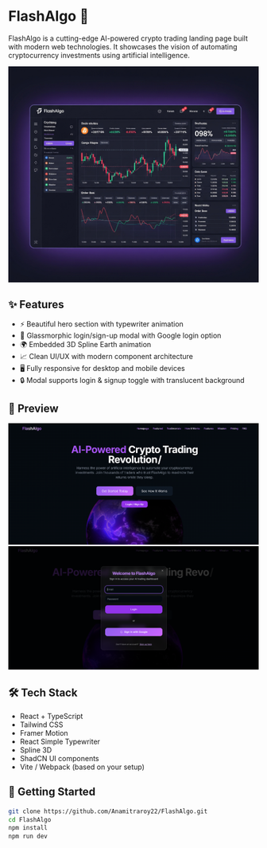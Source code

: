 # FlashAlgo 🚀

FlashAlgo is a cutting-edge AI-powered crypto trading landing page built with modern web technologies. It showcases the vision of automating cryptocurrency investments using artificial intelligence.

![FlashAlgo Preview](./src/assets/dashboard-mockup.jpg)

## ✨ Features

- ⚡ Beautiful hero section with typewriter animation  
- 🧠 Glassmorphic login/sign-up modal with Google login option  
- 🌍 Embedded 3D Spline Earth animation  
- 📈 Clean UI/UX with modern component architecture  
- 🖥️ Fully responsive for desktop and mobile devices  
- 🔒 Modal supports login & signup toggle with translucent background  

## 📸 Preview

![Hero Section](./src/assets/screenshots/hero.png)  
![Login Modal](./src/assets/screenshots/login-modal.png)

## 🛠️ Tech Stack

- React + TypeScript  
- Tailwind CSS  
- Framer Motion  
- React Simple Typewriter  
- Spline 3D  
- ShadCN UI components  
- Vite / Webpack (based on your setup)

## 🔧 Getting Started

```bash
git clone https://github.com/Anamitraroy22/FlashAlgo.git
cd FlashAlgo
npm install
npm run dev

